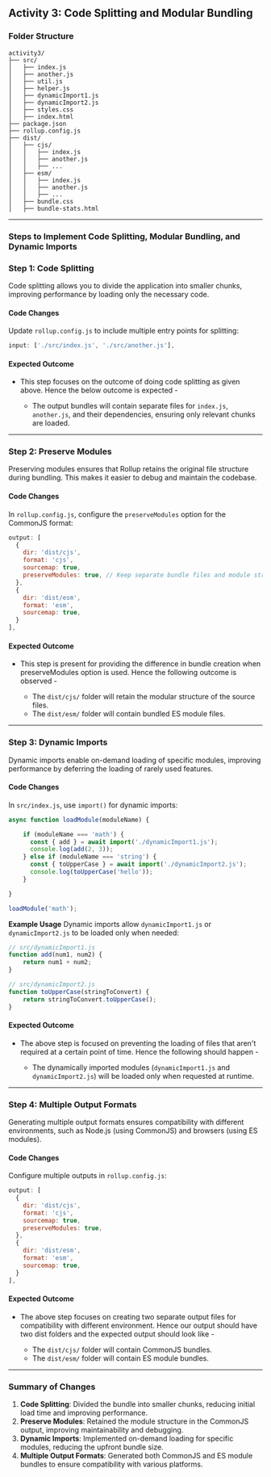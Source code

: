 
## Activity 3: Code Splitting and Modular Bundling ##


### Folder Structure ###
```
activity3/
├── src/
│   ├── index.js
│   ├── another.js
│   ├── util.js
│   ├── helper.js
│   ├── dynamicImport1.js
│   ├── dynamicImport2.js
│   ├── styles.css
│   ├── index.html
├── package.json
├── rollup.config.js
├── dist/
│   ├── cjs/
│   │   ├── index.js
│   │   ├── another.js
│   │   ├── ...
│   ├── esm/
│   │   ├── index.js
│   │   ├── another.js
│   │   ├── ...
│   ├── bundle.css
│   ├── bundle-stats.html
```

---

### Steps to Implement Code Splitting, Modular Bundling, and Dynamic Imports ###

### Step 1: Code Splitting
Code splitting allows you to divide the application into smaller chunks, improving performance by loading only the necessary code.

#### Code Changes
Update `rollup.config.js` to include multiple entry points for splitting:
```javascript
input: ['./src/index.js', './src/another.js'],
```

#### Expected Outcome

- This step focuses on the outcome of doing code splitting as given above. Hence the below outcome is expected - 

  - The output bundles will contain separate files for `index.js`, `another.js`, and their dependencies, ensuring only relevant chunks are loaded.

---

### Step 2: Preserve Modules
Preserving modules ensures that Rollup retains the original file structure during bundling. This makes it easier to debug and maintain the codebase.

#### Code Changes
In `rollup.config.js`, configure the `preserveModules` option for the CommonJS format:
```javascript
output: [
  {
    dir: 'dist/cjs',
    format: 'cjs',
    sourcemap: true,
    preserveModules: true, // Keep separate bundle files and module structure
  },
  {
    dir: 'dist/esm',
    format: 'esm',
    sourcemap: true,
  }
],
```

#### Expected Outcome

- This step is present for providing the difference in bundle creation when preserveModules option is used. Hence the following outcome is observed - 

  - The `dist/cjs/` folder will retain the modular structure of the source files.
  - The `dist/esm/` folder will contain bundled ES module files.


---

### Step 3: Dynamic Imports
Dynamic imports enable on-demand loading of specific modules, improving performance by deferring the loading of rarely used features.

#### Code Changes
In `src/index.js`, use `import()` for dynamic imports:
```javascript
async function loadModule(moduleName) {

    if (moduleName === 'math') {
      const { add } = await import('./dynamicImport1.js');
      console.log(add(2, 3));
    } else if (moduleName === 'string') {
      const { toUpperCase } = await import('./dynamicImport2.js');
      console.log(toUpperCase('hello'));
    }

}

loadModule('math');
```

**Example Usage**
Dynamic imports allow `dynamicImport1.js` or `dynamicImport2.js` to be loaded only when needed:
```javascript
// src/dynamicImport1.js
function add(num1, num2) {
    return num1 + num2;
}

// src/dynamicImport2.js
function toUpperCase(stringToConvert) {
    return stringToConvert.toUpperCase();
}
```

#### Expected Outcome

- The above step is focused on preventing the loading of files that aren't required at a certain point of time. Hence the following should happen - 

  - The dynamically imported modules (`dynamicImport1.js` and `dynamicImport2.js`) will be loaded only when requested at runtime.


---

### Step 4: Multiple Output Formats
Generating multiple output formats ensures compatibility with different environments, such as Node.js (using CommonJS) and browsers (using ES modules).

#### Code Changes
Configure multiple outputs in `rollup.config.js`:
```javascript
output: [
  {
    dir: 'dist/cjs',
    format: 'cjs',
    sourcemap: true,
    preserveModules: true,
  },
  {
    dir: 'dist/esm',
    format: 'esm',
    sourcemap: true,
  }
],
```

#### Expected Outcome

- The above step focuses on creating two separate output files for compatibility with different environment. Hence our output should have two dist folders and the expected output should look like - 

  - The `dist/cjs/` folder will contain CommonJS bundles.
  - The `dist/esm/` folder will contain ES module bundles.

---

### Summary of Changes ###
1. **Code Splitting**: Divided the bundle into smaller chunks, reducing initial load time and improving performance.
2. **Preserve Modules**: Retained the module structure in the CommonJS output, improving maintainability and debugging.
3. **Dynamic Imports**: Implemented on-demand loading for specific modules, reducing the upfront bundle size.
4. **Multiple Output Formats**: Generated both CommonJS and ES module bundles to ensure compatibility with various platforms.
